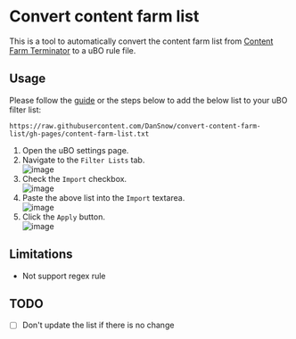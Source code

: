 Convert content farm list
=========================

This is a tool to automatically convert the content farm list from [Content Farm Terminator](https://github.com/danny0838/content-farm-terminator)  to a uBO rule file.

Usage
-----

Please follow the [guide](https://github.com/gorhill/uBlock/wiki/Filter-lists-from-around-the-web) or the steps below to add the below list to your uBO filter list:

```
https://raw.githubusercontent.com/DanSnow/convert-content-farm-list/gh-pages/content-farm-list.txt
```

1. Open the uBO settings page.
2. Navigate to the `Filter Lists` tab.  
  ![image](https://user-images.githubusercontent.com/5575082/164973607-d0d4a0c6-c317-4053-8197-981eb9177cec.png)
3. Check the `Import` checkbox.  
  ![image](https://user-images.githubusercontent.com/5575082/164973673-66c4bdec-84a2-4a40-8e94-dc84e3bdca24.png)
4. Paste the above list into the `Import` textarea.  
  ![image](https://user-images.githubusercontent.com/5575082/164973701-06d0e546-b952-452e-ae52-7ce048bdb9a0.png)
5. Click the `Apply` button.  
  ![image](https://user-images.githubusercontent.com/5575082/164973712-e3063073-d6e5-4279-9174-e1006923ecc6.png)

Limitations
-----------

- Not support regex rule

TODO
----

- [ ] Don't update the list if there is no change
